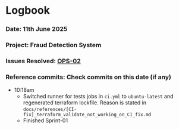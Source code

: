 # Logbook
### Date: 11th June 2025
### Project: Fraud Detection System
### Issues Resolved: [OPS-02](https://github.com/EsosaOrumwese/fraud-detection-system/issues/10)
### Reference commits: Check commits on this date (if any)

* 10:18am
  * Switched runner for tests jobs in `ci.yml` to `ubuntu-latest` and regenerated terraform lockfile. Reason is stated in `docs/references/[CI-fix]_terraform_validate_not_working_on_CI_fix.md`
  * Finished Sprint-01

